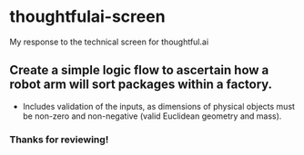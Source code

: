 # thoughtfulai-screen
My response to the technical screen for thoughtful.ai

## Create a simple logic flow to ascertain how a robot arm will sort packages within a factory.
* Includes validation of the inputs, as dimensions of physical objects must be non-zero and non-negative (valid Euclidean geometry and mass).

### Thanks for reviewing!
